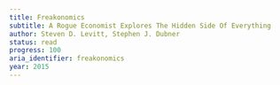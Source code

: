 ```yaml
---
title: Freakonomics
subtitle: A Rogue Economist Explores The Hidden Side Of Everything
author: Steven D. Levitt, Stephen J. Dubner
status: read
progress: 100
aria_identifier: freakonomics
year: 2015
---
```

